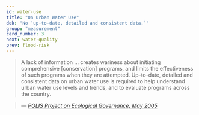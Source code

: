 ```yaml
---
id: water-use
title: "On Urban Water Use"
dek: "No ‘up-to-date, detailed and consistent data.’"
group: "measurement"
card_number: 3
next: water-quality
prev: flood-risk
---
```


<div id="DC-note-213233" class="DC-note-container"></div>
<script src="//s3.amazonaws.com/s3.documentcloud.org/notes/loader.js"></script>
<script>
  dc.embed.loadNote('//www.documentcloud.org/documents/1845775-watershed/annotations/213233.js');
</script>


> A lack of information … creates wariness about initiating comprehensive [conservation] programs, and limits the effectiveness of such programs when they are attempted. Up-to-date, detailed and consistent data on urban water use is required to help understand urban water use levels and trends, and to evaluate programs across the country.

> — <cite>[POLIS Project on Ecological Governance, May 2005][1]</cite>

[1]:http://www.polisproject.org/files/pub_database/watershed.pdf
